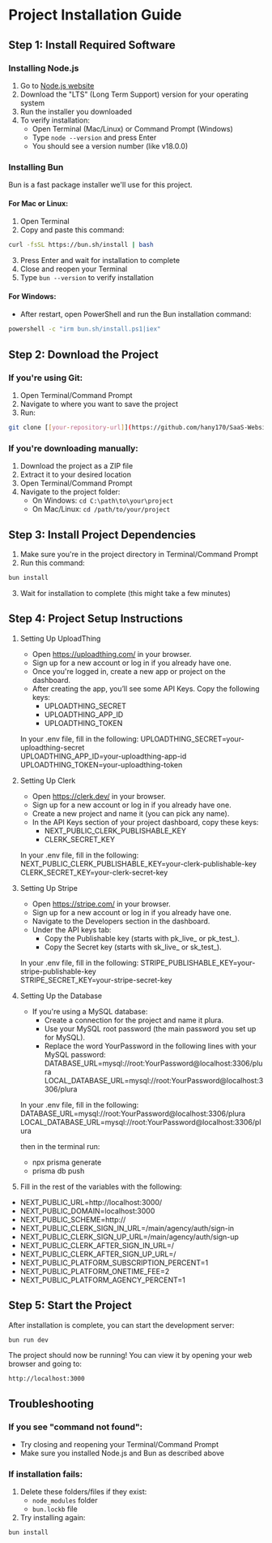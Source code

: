 # Project Installation Guide

## Step 1: Install Required Software

### Installing Node.js
1. Go to [Node.js website](https://nodejs.org/)
2. Download the "LTS" (Long Term Support) version for your operating system
3. Run the installer you downloaded
4. To verify installation:
   - Open Terminal (Mac/Linux) or Command Prompt (Windows)
   - Type `node --version` and press Enter
   - You should see a version number (like v18.0.0)

### Installing Bun
Bun is a fast package installer we'll use for this project.

#### For Mac or Linux:
1. Open Terminal
2. Copy and paste this command:
```bash
curl -fsSL https://bun.sh/install | bash
```
3. Press Enter and wait for installation to complete
4. Close and reopen your Terminal
5. Type `bun --version` to verify installation

#### For Windows:
   - After restart, open PowerShell and run the Bun installation command:
```bash
powershell -c "irm bun.sh/install.ps1|iex"
```

## Step 2: Download the Project

### If you're using Git:
1. Open Terminal/Command Prompt
2. Navigate to where you want to save the project
3. Run:
```bash
git clone [[your-repository-url]](https://github.com/hany170/SaaS-Website-Builder-task)
```

### If you're downloading manually:
1. Download the project as a ZIP file
2. Extract it to your desired location
3. Open Terminal/Command Prompt
4. Navigate to the project folder:
   - On Windows: `cd C:\path\to\your\project`
   - On Mac/Linux: `cd /path/to/your/project`

## Step 3: Install Project Dependencies

1. Make sure you're in the project directory in Terminal/Command Prompt
2. Run this command:
```bash
bun install
```
3. Wait for installation to complete (this might take a few minutes)

## Step 4: Project Setup Instructions
1. Setting Up UploadThing

   - Open https://uploadthing.com/ in your browser.
   - Sign up for a new account or log in if you already have one.
   - Once you're logged in, create a new app or project on the dashboard.
   - After creating the app, you’ll see some API Keys. Copy the following keys:
     - UPLOADTHING_SECRET
     - UPLOADTHING_APP_ID
     - UPLOADTHING_TOKEN

   In your .env file, fill in the following:
   UPLOADTHING_SECRET=your-uploadthing-secret  
   UPLOADTHING_APP_ID=your-uploadthing-app-id  
   UPLOADTHING_TOKEN=your-uploadthing-token  

2. Setting Up Clerk

   - Open https://clerk.dev/ in your browser.
   - Sign up for a new account or log in if you already have one.
   - Create a new project and name it (you can pick any name).
   - In the API Keys section of your project dashboard, copy these keys:
     - NEXT_PUBLIC_CLERK_PUBLISHABLE_KEY
     - CLERK_SECRET_KEY

   In your .env file, fill in the following:
   NEXT_PUBLIC_CLERK_PUBLISHABLE_KEY=your-clerk-publishable-key  
   CLERK_SECRET_KEY=your-clerk-secret-key  

3. Setting Up Stripe

   - Open https://stripe.com/ in your browser.
   - Sign up for a new account or log in if you already have one.
   - Navigate to the Developers section in the dashboard.
   - Under the API keys tab:
     - Copy the Publishable key (starts with pk_live_ or pk_test_).
     - Copy the Secret key (starts with sk_live_ or sk_test_).

   In your .env file, fill in the following:
   STRIPE_PUBLISHABLE_KEY=your-stripe-publishable-key  
   STRIPE_SECRET_KEY=your-stripe-secret-key  

4. Setting Up the Database

   - If you're using a MySQL database:
     - Create a connection for the project and name it plura.
     - Use your MySQL root password (the main password you set up for MySQL).
     - Replace the word YourPassword in the following lines with your MySQL password:
       DATABASE_URL=mysql://root:YourPassword@localhost:3306/plura  
       LOCAL_DATABASE_URL=mysql://root:YourPassword@localhost:3306/plura  

   In your .env file, fill in the following:
   DATABASE_URL=mysql://root:YourPassword@localhost:3306/plura  
   LOCAL_DATABASE_URL=mysql://root:YourPassword@localhost:3306/plura

   then in the terminal run:
      - npx prisma generate
      - prisma db push

6.  Fill in the rest of the variables with the following:
   - NEXT_PUBLIC_URL=http://localhost:3000/  
   - NEXT_PUBLIC_DOMAIN=localhost:3000  
   - NEXT_PUBLIC_SCHEME=http://  
   - NEXT_PUBLIC_CLERK_SIGN_IN_URL=/main/agency/auth/sign-in  
   - NEXT_PUBLIC_CLERK_SIGN_UP_URL=/main/agency/auth/sign-up  
   - NEXT_PUBLIC_CLERK_AFTER_SIGN_IN_URL=/  
   - NEXT_PUBLIC_CLERK_AFTER_SIGN_UP_URL=/  
   - NEXT_PUBLIC_PLATFORM_SUBSCRIPTION_PERCENT=1  
   - NEXT_PUBLIC_PLATFORM_ONETIME_FEE=2  
   - NEXT_PUBLIC_PLATFORM_AGENCY_PERCENT=1  

## Step 5: Start the Project

After installation is complete, you can start the development server:
```bash
bun run dev
```

The project should now be running! You can view it by opening your web browser and going to:
```
http://localhost:3000
```

## Troubleshooting

### If you see "command not found":
- Try closing and reopening your Terminal/Command Prompt
- Make sure you installed Node.js and Bun as described above

### If installation fails:
1. Delete these folders/files if they exist:
   - `node_modules` folder
   - `bun.lockb` file
2. Try installing again:
```bash
bun install
```

